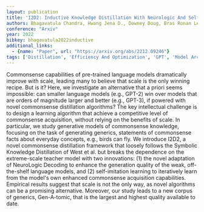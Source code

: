 ```yaml
---
layout: publication
title: 'I2D2: Inductive Knowledge Distillation With Neurologic And Self-imitation'
authors: Bhagavatula Chandra, Hwang Jena D., Downey Doug, Bras Ronan Le, Lu Ximing, Qin Lianhui, Sakaguchi Keisuke, Swayamdipta Swabha, West Peter, Choi Yejin
conference: "Arxiv"
year: 2022
bibkey: bhagavatula2022inductive
additional_links:
  - {name: "Paper", url: "https://arxiv.org/abs/2212.09246"}
tags: ['Distillation', 'Efficiency And Optimization', 'GPT', 'Model Architecture', 'Tools']
---
```

Commonsense capabilities of pre-trained language models dramatically improve
with scale, leading many to believe that scale is the only winning recipe. But
is it? Here, we investigate an alternative that a priori seems impossible: can
smaller language models (e.g., GPT-2) win over models that are orders of
magnitude larger and better (e.g., GPT-3), if powered with novel commonsense
distillation algorithms? The key intellectual challenge is to design a learning
algorithm that achieve a competitive level of commonsense acquisition, without
relying on the benefits of scale. In particular, we study generative models of
commonsense knowledge, focusing on the task of generating generics, statements
of commonsense facts about everyday concepts, e.g., birds can fly.
  We introduce I2D2, a novel commonsense distillation framework that loosely
follows the Symbolic Knowledge Distillation of West et al. but breaks the
dependence on the extreme-scale teacher model with two innovations: (1) the
novel adaptation of NeuroLogic Decoding to enhance the generation quality of
the weak, off-the-shelf language models, and (2) self-imitation learning to
iteratively learn from the model's own enhanced commonsense acquisition
capabilities. Empirical results suggest that scale is not the only way, as
novel algorithms can be a promising alternative. Moreover, our study leads to a
new corpus of generics, Gen-A-tomic, that is the largest and highest quality
available to date.
